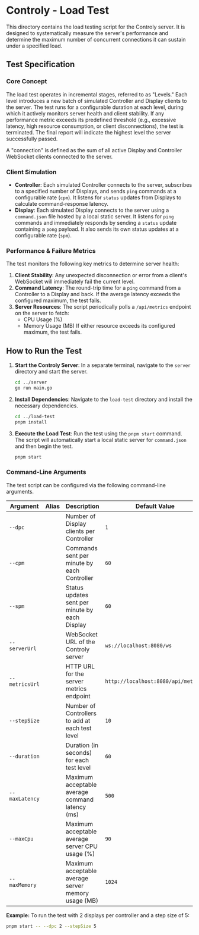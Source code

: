 # Controly - Load Test

This directory contains the load testing script for the Controly server. It is designed to systematically measure the server's performance and determine the maximum number of concurrent connections it can sustain under a specified load.

## Test Specification

### Core Concept

The load test operates in incremental stages, referred to as "Levels." Each level introduces a new batch of simulated Controller and Display clients to the server. The test runs for a configurable duration at each level, during which it actively monitors server health and client stability. If any performance metric exceeds its predefined threshold (e.g., excessive latency, high resource consumption, or client disconnections), the test is terminated. The final report will indicate the highest level the server successfully passed.

A "connection" is defined as the sum of all active Display and Controller WebSocket clients connected to the server.

### Client Simulation

- **Controller**: Each simulated Controller connects to the server, subscribes to a specified number of Displays, and sends `ping` commands at a configurable rate (`cpm`). It listens for `status` updates from Displays to calculate command-response latency.
- **Display**: Each simulated Display connects to the server using a `command.json` file hosted by a local static server. It listens for `ping` commands and immediately responds by sending a `status` update containing a `pong` payload. It also sends its own status updates at a configurable rate (`spm`).

### Performance & Failure Metrics

The test monitors the following key metrics to determine server health:

1.  **Client Stability**: Any unexpected disconnection or error from a client's WebSocket will immediately fail the current level.
2.  **Command Latency**: The round-trip time for a `ping` command from a Controller to a Display and back. If the average latency exceeds the configured maximum, the test fails.
3.  **Server Resources**: The script periodically polls a `/api/metrics` endpoint on the server to fetch:
    - CPU Usage (%)
    - Memory Usage (MB)
    If either resource exceeds its configured maximum, the test fails.

## How to Run the Test

1.  **Start the Controly Server**: In a separate terminal, navigate to the `server` directory and start the server.

    ```bash
    cd ../server
    go run main.go
    ```

2.  **Install Dependencies**: Navigate to the `load-test` directory and install the necessary dependencies.

    ```bash
    cd ../load-test
    pnpm install
    ```

3.  **Execute the Load Test**: Run the test using the `pnpm start` command. The script will automatically start a local static server for `command.json` and then begin the test.

    ```bash
    pnpm start
    ```

### Command-Line Arguments

The test script can be configured via the following command-line arguments.

| Argument                    | Alias | Description                                           | Default Value                  |
| --------------------------- | ----- | ----------------------------------------------------- | ------------------------------ |
| `--dpc`                     |       | Number of Display clients per Controller              | `1`                            |
| `--cpm`                     |       | Commands sent per minute by each Controller           | `60`                           |
| `--spm`                     |       | Status updates sent per minute by each Display        | `60`                           |
| `--serverUrl`               |       | WebSocket URL of the Controly server                  | `ws://localhost:8080/ws`       |
| `--metricsUrl`              |       | HTTP URL for the server metrics endpoint              | `http://localhost:8080/api/metrics` |
| `--stepSize`                |       | Number of Controllers to add at each test level       | `10`                           |
| `--duration`                |       | Duration (in seconds) for each test level             | `60`                           |
| `--maxLatency`              |       | Maximum acceptable average command latency (ms)       | `500`                          |
| `--maxCpu`                  |       | Maximum acceptable average server CPU usage (%)       | `90`                           |
| `--maxMemory`               |       | Maximum acceptable average server memory usage (MB)   | `1024`                         |

**Example:** To run the test with 2 displays per controller and a step size of 5:

```bash
pnpm start -- --dpc 2 --stepSize 5
```
